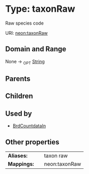 
# Type: taxonRaw


Raw species code

URI: [neon:taxonRaw](https://data.neonscience.org/taxonRaw)


## Domain and Range

None ->  <sub>OPT</sub> [String](types/String.md)

## Parents


## Children


## Used by

 * [BrdCountdataIn](BrdCountdataIn.md)

## Other properties

|  |  |  |
| --- | --- | --- |
| **Aliases:** | | taxon raw |
| **Mappings:** | | neon:taxonRaw |

